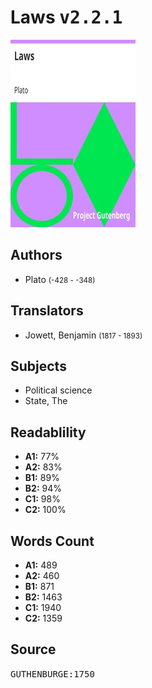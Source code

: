 # Laws <kbd>v2.2.1</kbd>

![](./cover.medium.jpg "")

## Authors


 - Plato <small>(-428 - -348)</small>

## Translators


 - Jowett, Benjamin <small>(1817 - 1893)</small>

## Subjects


 - Political science
 - State, The

## Readablility


 - **A1:** 77%
 - **A2:** 83%
 - **B1:** 89%
 - **B2:** 94%
 - **C1:** 98%
 - **C2:** 100%

## Words Count


 - **A1:** 489
 - **A2:** 460
 - **B1:** 871
 - **B2:** 1463
 - **C1:** 1940
 - **C2:** 1359

## Source


<kbd>GUTHENBURGE:1750</kbd>
